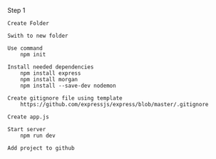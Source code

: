 Step 1

    Create Folder

    Swith to new folder

    Use command
        npm init

    Install needed dependencies
        npm install express
        npm install morgan
        npm install --save-dev nodemon

    Create gitignore file using template
        https://github.com/expressjs/express/blob/master/.gitignore

    Create app.js

    Start server
        npm run dev

    Add project to github

